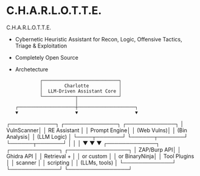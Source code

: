 # C.H.A.R.L.O.T.T.E.
C.H.A.R.L.O.T.T.E.

- Cybernetic Heuristic Assistant for Recon, Logic, Offensive Tactics, Triage & Exploitation


- Completely Open Source

- Archetecture

               ┌────────────────────────────┐
               │        Charlotte           │
               │  LLM-Driven Assistant Core │
               └────────────┬───────────────┘
                            │
      ┌─────────────────────┼─────────────────────┐
      ▼                     ▼                     ▼
┌────────────┐       ┌──────────────┐       ┌─────────────┐
│ VulnScanner│       │ RE Assistant │       │ Prompt Engine│
│ (Web Vulns)│       │ (Bin Analysis│       │  (LLM Logic) │
└────┬───────┘       └──────┬───────┘       └──────┬───────┘
     │                      │                     │
     ▼                      ▼                     ▼
┌─────────────┐      ┌─────────────┐       ┌────────────────┐
│ ZAP/Burp API│      │ Ghidra API  │       │ Retrieval +    │
│ or custom   │      │ or BinaryNinja│     │ Tool Plugins   │
│ scanner     │      │ scripting    │      │ (LLMs, tools)  │
└─────────────┘      └─────────────┘       └────────────────┘
